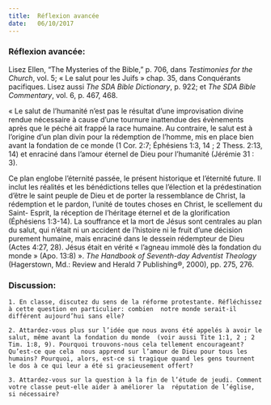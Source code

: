 ```yaml
---
title:  Réflexion avancée
date:   06/10/2017
---
```


### Réflexion avancée: 

Lisez Ellen, “The Mysteries of the Bible,” p. 706, dans *Testimonies for the Church*, vol. 5; « Le salut pour les Juifs » chap. 35, dans Conquérants pacifiques. Lisez aussi *The SDA Bible Dictionary*, p. 922; et *The SDA Bible  Commentary*, vol. 6, p. 467, 468. 

« Le salut de l’humanité n’est pas le résultat d’une improvisation divine rendue nécessaire à cause d’une  tournure inattendue des évènements après que le péché ait frappé la race humaine. Au contraire, le salut est à  l’origine d’un plan divin pour la rédemption de l’homme, mis en place bien avant la fondation de ce monde (1  Cor. 2:7; Éphésiens 1:3, 14 ; 2 Thess. 2:13, 14) et enraciné dans l’amour éternel de Dieu pour l’humanité  (Jérémie 31 : 3). 

Ce plan englobe l’éternité passée, le présent historique et l’éternité future. Il inclut les réalités et les  bénédictions telles que l’élection et la prédestination d’être le saint peuple de Dieu et de porter la  ressemblance de Christ, la rédemption et le pardon, l’unité de toutes choses en Christ, le scellement du Saint- Esprit, la réception de l’héritage éternel et de la glorification (Éphésiens 1:3-14). La souffrance et la mort de  Jésus sont centrales au plan du salut, qui n’était ni un accident de l’histoire ni le fruit d’une décision purement  humaine, mais enraciné dans le dessein rédempteur de Dieu (Actes 4:27, 28). Jésus était en vérité « l’agneau  immolé dès la fondation du monde » (Apo. 13:8) ». *The Handbook of Seventh-day Adventist Theology*  (Hagerstown, Md.: Review and Herald 7 Publishing®, 2000), pp. 275, 276.

### Discussion:

`1. En classe, discutez du sens de la réforme protestante. Réfléchissez à cette question en particulier: combien  notre monde serait-il différent aujourd’hui sans elle?`

`2. Attardez-vous plus sur l’idée que nous avons été appelés à avoir le salut, même avant la fondation du monde  (voir aussi Tite 1:1, 2 ; 2 Tim. 1:8, 9). Pourquoi trouvons-nous cela tellement encourageant? Qu’est-ce que cela  nous apprend sur l’amour de Dieu pour tous les humains? Pourquoi, alors, est-ce si tragique quand les gens tournent le dos à ce qui leur a été si gracieusement offert?`

`3. Attardez-vous sur la question à la fin de l’étude de jeudi. Comment votre classe peut-elle aider à améliorer la  réputation de l’église, si nécessaire?`